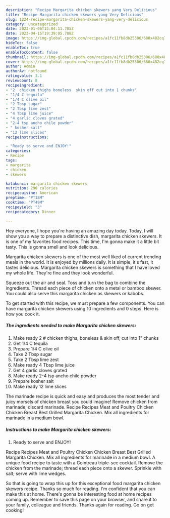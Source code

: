 ```yaml
---
description: "Recipe Margarita chicken skewers yang Very Delicious"
title: "Recipe Margarita chicken skewers yang Very Delicious"
slug: 1224-recipe-margarita-chicken-skewers-yang-very-delicious
category: Uncategorized
date: 2023-01-06T15:04:11.705Z
date: 2023-04-15T19:39:05.788Z
image: https://img-global.cpcdn.com/recipes/a1fc11fb8db25306/680x482cq70/margarita-chicken-skewers-recipe-main-photo.jpg
hideToc: false
enableToc: true
enableTocContent: false
thumbnail: https://img-global.cpcdn.com/recipes/a1fc11fb8db25306/680x482cq70/margarita-chicken-skewers-recipe-main-photo.jpg
cover: https://img-global.cpcdn.com/recipes/a1fc11fb8db25306/680x482cq70/margarita-chicken-skewers-recipe-main-photo.jpg
author: Admin
authorAv: notfound
ratingvalue: 3.1
reviewcount: 8
recipeingredient:
- "2  chicken thighs boneless  skin off cut into 1 chunks"
- "1/4 C tequila"
- "1/4 C olive oil"
- "2 Tbsp sugar"
- "2 Tbsp lime zest"
- "4 Tbsp lime juice"
- "4 garlic cloves grated"
- "2-4 tsp ancho chile powder"
- " kosher salt"
- "12 lime slices"
recipeinstructions:

- "Ready to serve and ENJOY!"
categories:
- Recipe
tags:
- margarita
- chicken
- skewers

katakunci: margarita chicken skewers 
nutrition: 290 calories
recipecuisine: American
preptime: "PT18M"
cooktime: "PT49M"
recipeyield: "3"
recipecategory: Dinner

---
```



Hey everyone, I hope you're having an amazing day today. Today, I will show you a way to prepare a distinctive dish, margarita chicken skewers. It is one of my favorites food recipes. This time, I'm gonna make it a little bit tasty. This is gonna smell and look delicious.

Margarita chicken skewers is one of the most well liked of current trending meals in the world. It is enjoyed by millions daily. It is simple, it's fast, it tastes delicious. Margarita chicken skewers is something that I have loved my whole life. They're fine and they look wonderful.

Squeeze out the air and seal. Toss and turn the bag to combine the ingredients. Thread each piece of chicken onto a metal or bamboo skewer. You could also serve this margarita chicken as skewers or kabobs.


To get started with this recipe, we must prepare a few components. You can have margarita chicken skewers using 10 ingredients and 0 steps. Here is how you cook it.

<!--inarticleads1-->

##### The ingredients needed to make Margarita chicken skewers:

1. Make ready 2 # chicken thighs, boneless &amp; skin off, cut into 1&#34; chunks
1. Get 1/4 C tequila
1. Prepare 1/4 C olive oil
1. Take 2 Tbsp sugar
1. Take 2 Tbsp lime zest
1. Make ready 4 Tbsp lime juice
1. Get 4 garlic cloves grated
1. Make ready 2-4 tsp ancho chile powder
1. Prepare  kosher salt
1. Make ready 12 lime slices


The marinade recipe is quick and easy and produces the most tender and juicy morsels of chicken breast you could imagine! Remove chicken from marinade; discard marinade. Recipe Recipes Meat and Poultry Chicken Chicken Breast Best Grilled Margarita Chicken. Mix all ingredients for marinade in a medium bowl. 

<!--inarticleads2-->

##### Instructions to make Margarita chicken skewers:


1. Ready to serve and ENJOY!

Recipe Recipes Meat and Poultry Chicken Chicken Breast Best Grilled Margarita Chicken. Mix all ingredients for marinade in a medium bowl. A unique food recipe to taste with a Cointreau triple-sec cocktail. Remove the chicken from the marinade; thread each piece onto a skewer. Sprinkle with salt; serve with lime wedges. 

So that is going to wrap this up for this exceptional food margarita chicken skewers recipe. Thanks so much for reading. I'm confident that you can make this at home. There's gonna be interesting food at home recipes coming up. Remember to save this page on your browser, and share it to your family, colleague and friends. Thanks again for reading. Go on get cooking!
